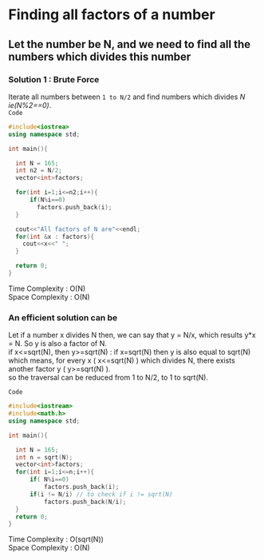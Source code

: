 # Finding all factors of a number

## Let the number be N, and we need to find all the numbers which divides this number

### Solution 1 : Brute Force
Iterate all numbers between ```1 to N/2``` and find numbers which divides *N ie(N%2==0)*.
<br>
`Code`
```cpp
#include<iostrea>
using namespace std;

int main(){

  int N = 165;
  int n2 = N/2;
  vector<int>factors;

  for(int i=1;i<=n2;i++){
      if(N%i==0)
        factors.push_back(i);
  }

  cout<<"All factors of N are"<<endl;
  for(int &x : factors){
    cout<<x<<" ";
  }

  return 0;
}
```
Time Complexity : O(N) <br>
Space Complexity : O(N)

### An efficient solution can be
Let if a number x divides N then, we can say that y = N/x, which results y*x = N. So y is also a factor of N.<br>
if x<=sqrt(N), then y>=sqrt(N) : if x=sqrt(N) then y is also equal to sqrt(N) <br>
which means, for every x ( x<=sqrt(N) ) which divides N, there exists another factor y ( y>=sqrt(N) ). <br>
so the traversal can be reduced from 1 to N/2, to 1 to sqrt(N).<br>

`Code`

```cpp
#include<iostream>
#include<math.h>
using namespace std;

int main(){

  int N = 165;
  int n = sqrt(N);
  vector<int>factors;
  for(int i=1;i<=n;i++){
      if( N%i==0)
          factors.push_back(i);
      if(i != N/i) // to check if i != sqrt(N)
          factors.push_back(N/i);
  }
  return 0;
}
```
Time Complexity : O(sqrt(N))<br>
Space Complexity : O(N)



